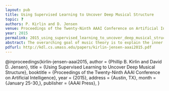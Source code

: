 ```yaml
---
layout: pub
title: Using Supervised Learning to Uncover Deep Musical Structure
topic: ?
authors: P. Kirlin and D. Jensen
venue: Proceedings of the Twenty-Ninth AAAI Conference on Artificial Intelligence
year: 2015
permalink: 2015_using_supervised_learning_to_uncover_deep_musical_structure.html
abstract: The overarching goal of music theory is to explain the inner workings of a musical composition by examining the structure of the composition. Schenkerian music theory supposes that Western tonal compositions can be viewed as hierarchies of musical objects. The process of Schenkerian analysis reveals this hierarchy by identifying connections between notes or chords of a composition that illustrate both the small- and large-scale construction of the music. We present a new probabilistic model of this variety of music analysis, details of how the parameters of the model can be learned from a corpus, an algorithm for deriving the most probable analysis for a given piece of music, and both quantitative and human-based evaluations of the algorithm’s performance. This represents the first large-scale data-driven computational approach to hierarchical music analysis.
pdfurl: http://kdl.cs.umass.edu/papers/kirlin-jensen-aaai2015.pdf
---
```


@inproceedings{kirlin-jensen-aaai2015,
  author    = {Phillip B. Kirlin and David D. Jensen},
  title     = {Using Supervised Learning to Uncover Deep Musical Structure},
  booktitle = {Proceedings of the Twenty-Ninth AAAI Conference on Artificial Intelligence},
  year      = {2015},
  address   = {Austin, TX},
  month     = {January 25-30,},
  publisher = {AAAI Press},
}

